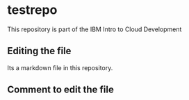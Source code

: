 # testrepo
This repository is part of the IBM Intro to Cloud Development

## Editing the file

Its a markdown file in this repository.

## Comment to edit the file 